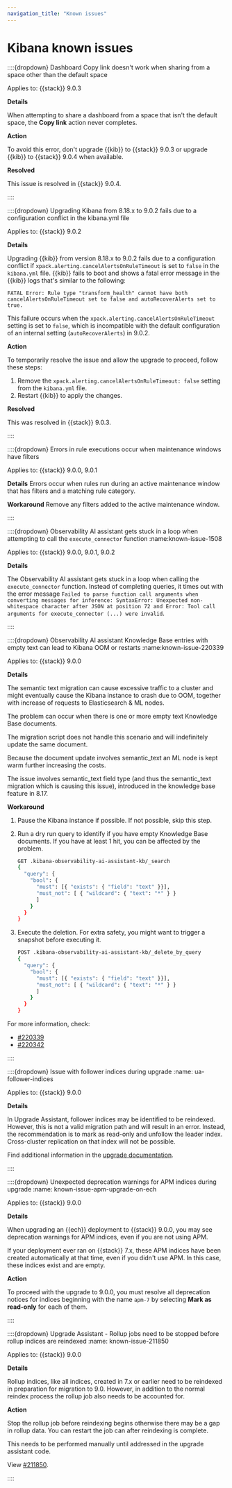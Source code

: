 ```yaml
---
navigation_title: "Known issues"
---
```


# Kibana known issues

::::{dropdown} Dashboard Copy link doesn't work when sharing from a space other than the default space

Applies to: {{stack}} 9.0.3

**Details**

When attempting to share a dashboard from a space that isn't the default space, the **Copy link** action never completes.

**Action**

To avoid this error, don't upgrade {{kib}} to {{stack}} 9.0.3 or upgrade {{kib}} to {{stack}} 9.0.4 when available.

**Resolved**

This issue is resolved in {{stack}} 9.0.4.

::::

::::{dropdown} Upgrading Kibana from 8.18.x to 9.0.2 fails due to a configuration conflict in the kibana.yml file

Applies to: {{stack}} 9.0.2

**Details**

Upgrading {{kib}} from version 8.18.x to 9.0.2 fails due to a configuration conflict if `xpack.alerting.cancelAlertsOnRuleTimeout` is set to `false` in the `kibana.yml` file. {{kib}} fails to boot and shows a fatal error message in the {{kib}} logs that's similar to the following:

````
FATAL Error: Rule type "transform_health" cannot have both cancelAlertsOnRuleTimeout set to false and autoRecoverAlerts set to true.
````

This failure occurs when the `xpack.alerting.cancelAlertsOnRuleTimeout` setting is set to `false`, which is incompatible with the default configuration of an internal setting (`autoRecoverAlerts`) in 9.0.2.


**Action**

To temporarily resolve the issue and allow the upgrade to proceed, follow these steps:

1. Remove the `xpack.alerting.cancelAlertsOnRuleTimeout: false` setting from the `kibana.yml` file.
2. Restart {{kib}} to apply the changes.

**Resolved**

This was resolved in {{stack}} 9.0.3.

::::

::::{dropdown} Errors in rule executions occur when maintenance windows have filters

Applies to: {{stack}} 9.0.0, 9.0.1

**Details** 
Errors occur when rules run during an active maintenance window that has filters and a matching rule category. 

**Workaround** 
Remove any filters added to the active maintenance window.

::::

::::{dropdown} Observability AI assistant gets stuck in a loop when attempting to call the `execute_connector` function
:name:known-issue-1508

Applies to: {{stack}} 9.0.0, 9.0.1, 9.0.2

**Details** 

The Observability AI assistant gets stuck in a loop when calling the `execute_connector` function. Instead of completing queries, it times out with the error message `Failed to parse function call arguments when converting messages for inference: SyntaxError: Unexpected non-whitespace character after JSON at position 72 and Error: Tool call arguments for execute_connector (...) were invalid`. 


::::

::::{dropdown} Observability AI assistant Knowledge Base entries with empty text can lead to Kibana OOM or restarts
:name:known-issue-220339

Applies to: {{stack}} 9.0.0

**Details** 

The semantic text migration can cause excessive traffic to a cluster and might eventually cause the Kibana instance to crash due to OOM, together with increase of requests to Elasticsearch & ML nodes.

The problem can occur when there is one or more empty text Knowledge Base documents.

The migration script does not handle this scenario and will indefinitely update the same document.

Because the document update involves semantic_text an ML node is kept warm further increasing the costs.

The issue involves semantic_text field type (and thus the semantic_text migration which is causing this issue), introduced in the knowledge base feature in 8.17.

**Workaround** 

1. Pause the Kibana instance if possible. If not possible, skip this step.
2. Run a dry run query to identify if you have empty Knowledge Base documents. If you have at least 1 hit, you can be affected by the problem.

    ```sh
    GET .kibana-observability-ai-assistant-kb/_search
    {
      "query": {
        "bool": {
          "must": [{ "exists": { "field": "text" }}],
          "must_not": [ { "wildcard": { "text": "*" } }
          ]
        }
      }
    }
    ```

3. Execute the deletion. For extra safety, you might want to trigger a snapshot before executing it.

    ```sh
    POST .kibana-observability-ai-assistant-kb/_delete_by_query
    {
      "query": {
        "bool": {
          "must": [{ "exists": { "field": "text" }}],
          "must_not": [ { "wildcard": { "text": "*" } }
          ]
        }
      }
    }
    ```

For more information, check:

- [#220339](https://github.com/elastic/kibana/issues/220339)
- [#220342](https://github.com/elastic/kibana/issues/220342)

::::

::::{dropdown} Issue with follower indices during upgrade
:name: ua-follower-indices

Applies to: {{stack}} 9.0.0

**Details**

In Upgrade Assistant, follower indices may be identified to be reindexed. However, this is not a valid migration path and will result in an error. Instead, the recommendation is to mark as read-only and unfollow the leader index. Cross-cluster replication on that index will not be possible.

Find additional information in the [upgrade documentation](docs-content://deploy-manage/upgrade/prepare-to-upgrade.md#upgrade-ccr-data-streams).

::::

::::{dropdown} Unexpected deprecation warnings for APM indices during upgrade
:name: known-issue-apm-upgrade-on-ech

Applies to: {{stack}} 9.0.0

**Details**

When upgrading an {{ech}} deployment to {{stack}} 9.0.0, you may see deprecation warnings for APM indices, even if you are not using APM.

If your deployment ever ran on {{stack}} 7.x, these APM indices have been created automatically at that time, even if you didn't use APM. In this case, these indices exist and are empty.

**Action**

To proceed with the upgrade to 9.0.0, you must resolve all deprecation notices for indices beginning with the name `apm-7` by selecting **Mark as read-only** for each of them.

::::

::::{dropdown} Upgrade Assistant - Rollup jobs need to be stopped before rollup indices are reindexed
:name: known-issue-211850

Applies to: {{stack}} 9.0.0

**Details**

Rollup indices, like all indices, created in 7.x or earlier need to be reindexed in preparation for migration to 9.0. However, in addition to the normal reindex process the rollup job also needs to be accounted for. 

**Action**

Stop the rollup job before reindexing begins otherwise there may be a gap in rollup data. You can restart the job can after reindexing is complete.

This needs to be performed manually until addressed in the upgrade assistant code.

View [#211850](https://github.com/elastic/kibana/issues/211850).

::::
